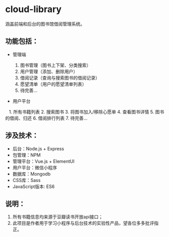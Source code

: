 # cloud-library
涵盖前端和后台的图书馆借阅管理系统。

## 功能包括：
- 管理端
    1. 图书管理（图书上下架、分类搜索）
    2. 用户管理（添加、删除用户）
    3. 借阅记录（查询与搜索图书的借阅记录）
    4. 愿望清单（用户的愿望清单列表）
    5. 待完善...

- 用户平台

    1. 所有书籍列表
    2. 搜索图书
    3. 将图书加入/移除心愿单
    4. 查看图书详情
    5. 图书的借阅、归还
    6. 借阅排行列表
    7. 待完善...

## 涉及技术：
- 后台：Node.js + Express
- 包管理：NPM
- 管理平台：Vue.js + ElementUI
- 用户平台：微信小程序
- 数据库：Mongodb
- CSS库：Sass
- JavaScript版本: ES6

## 说明：

1. 所有书籍信息均来源于豆瓣读书开放api接口；
2. 此项目是作者用于学习小程序与后台技术的实验性产品，望各位多多批评指正。

